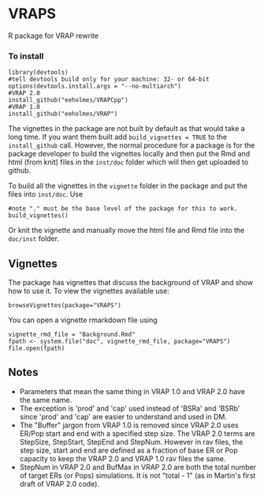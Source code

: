 # VRAPS
R package for VRAP rewrite

### To install

```
library(devtools)
#tell devtools build only for your machine: 32- or 64-bit
options(devtools.install.args = "--no-multiarch")
#VRAP 2.0
install_github("eeholmes/VRAPCpp")
#VRAP 1.0
install_github("eeholmes/VRAP")
```

The vignettes in the package are not built by default as that would take a long time.  If you want them built add `build_vignettes = TRUE` to the `install_github` call.  However, the normal procedure for a package is for the package developer to build the vignettes locally and then put the Rmd and html (from knit) files in the `inst/doc` folder which will then get uploaded to github.

To build all the vignettes in the `vignette` folder in the package and put the files into `inst/doc`.  Use

```
#note "." must be the base level of the package for this to work.
build_vignettes()
```

Or knit the vignette and manually move the html file and Rmd file into the `doc/inst` folder.

## Vignettes

The package has vignettes that discuss the background of VRAP and show how to use it.  To view the vignettes available use:
```
browseVignettes(package="VRAPS")
```
You can open a vignette rmarkdown file using
```
vignette_rmd_file = "Background.Rmd"
fpath <- system.file("doc", vignette_rmd_file, package="VRAPS")
file.open(fpath)
```

## Notes

* Parameters that mean the same thing in VRAP 1.0 and VRAP 2.0 have the same name.
* The exception is 'prod' and 'cap' used instead of 'BSRa' and 'BSRb' since 'prod' and 'cap' are easier to understand and used in DM.
* The "Buffer" jargon from VRAP 1.0 is removed since VRAP 2.0 uses ER/Pop start and end with a specified step size.  The VRAP 2.0 terms are StepSize, StepStart, StepEnd and StepNum.  However in rav files, the step size, start and end are defined as a fraction of base ER or Pop capacity to keep the VRAP 2.0 and VRAP 1.0 rav files the same.
* StepNum in VRAP 2.0 and BufMax in VRAP 2.0 are both the total number of target ERs (or Pops) simulations.  It is not "total - 1" (as in Martin's first draft of VRAP 2.0 code).  
